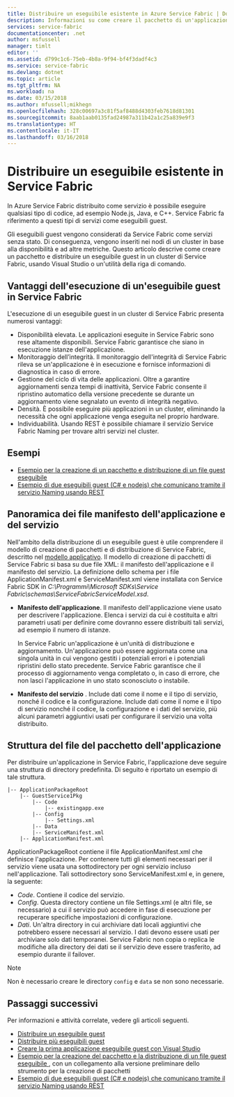 ```yaml
---
title: Distribuire un eseguibile esistente in Azure Service Fabric | Documentazione Microsoft
description: Informazioni su come creare il pacchetto di un'applicazione esistente come eseguibile guest, in modo da consentirne la distribuzione in un cluster di Service Fabric.
services: service-fabric
documentationcenter: .net
author: msfussell
manager: timlt
editor: ''
ms.assetid: d799c1c6-75eb-4b8a-9f94-bf4f3dadf4c3
ms.service: service-fabric
ms.devlang: dotnet
ms.topic: article
ms.tgt_pltfrm: NA
ms.workload: na
ms.date: 03/15/2018
ms.author: mfussell;mikhegn
ms.openlocfilehash: 328c00697a3c81f5af8488d4303feb7618d81301
ms.sourcegitcommit: 8aab1aab0135fad24987a311b42a1c25a839e9f3
ms.translationtype: HT
ms.contentlocale: it-IT
ms.lasthandoff: 03/16/2018
---
```

# <a name="deploy-an-existing-executable-to-service-fabric"></a>Distribuire un eseguibile esistente in Service Fabric
In Azure Service Fabric distribuito come servizio è possibile eseguire qualsiasi tipo di codice, ad esempio Node.js, Java, e C++. Service Fabric fa riferimento a questi tipi di servizi come eseguibili guest.

Gli eseguibili guest vengono considerati da Service Fabric come servizi senza stato. Di conseguenza, vengono inseriti nei nodi di un cluster in base alla disponibilità e ad altre metriche. Questo articolo descrive come creare un pacchetto e distribuire un eseguibile guest in un cluster di Service Fabric, usando Visual Studio o un'utilità della riga di comando.

## <a name="benefits-of-running-a-guest-executable-in-service-fabric"></a>Vantaggi dell'esecuzione di un'eseguibile guest in Service Fabric
L'esecuzione di un eseguibile guest in un cluster di Service Fabric presenta numerosi vantaggi:

* Disponibilità elevata. Le applicazioni eseguite in Service Fabric sono rese altamente disponibili. Service Fabric garantisce che siano in esecuzione istanze dell'applicazione.
* Monitoraggio dell’integrità. Il monitoraggio dell'integrità di Service Fabric rileva se un'applicazione è in esecuzione e fornisce informazioni di diagnostica in caso di errore.   
* Gestione del ciclo di vita delle applicazioni. Oltre a garantire aggiornamenti senza tempi di inattività, Service Fabric consente il ripristino automatico della versione precedente se durante un aggiornamento viene segnalato un evento di integrità negativo.    
* Densità. È possibile eseguire più applicazioni in un cluster, eliminando la necessità che ogni applicazione venga eseguita nel proprio hardware.
* Individuabilità. Usando REST è possibile chiamare il servizio Service Fabric Naming per trovare altri servizi nel cluster. 

## <a name="samples"></a>Esempi
* [Esempio per la creazione di un pacchetto e distribuzione di un file guest eseguibile](https://github.com/Azure-Samples/service-fabric-dotnet-getting-started)
* [Esempio di due eseguibili guest (C# e nodejs) che comunicano tramite il servizio Naming usando REST](https://github.com/Azure-Samples/service-fabric-dotnet-containers)

## <a name="overview-of-application-and-service-manifest-files"></a>Panoramica dei file manifesto dell'applicazione e del servizio
Nell'ambito della distribuzione di un eseguibile guest è utile comprendere il modello di creazione di pacchetti e di distribuzione di Service Fabric, descritto nel [modello applicativo](service-fabric-application-model.md). Il modello di creazione di pacchetti di Service Fabric si basa su due file XML: il manifesto dell'applicazione e il manifesto del servizio. La definizione dello schema per i file ApplicationManifest.xml e ServiceManifest.xml viene installata con Service Fabric SDK in *C:\Programmi\Microsoft SDKs\Service Fabric\schemas\ServiceFabricServiceModel.xsd*.

* **Manifesto dell'applicazione**. Il manifesto dell'applicazione viene usato per descrivere l'applicazione. Elenca i servizi da cui è costituita e altri parametri usati per definire come dovranno essere distribuiti tali servizi, ad esempio il numero di istanze.

  In Service Fabric un'applicazione è un'unità di distribuzione e aggiornamento. Un'applicazione può essere aggiornata come una singola unità in cui vengono gestiti i potenziali errori e i potenziali ripristini dello stato precedente. Service Fabric garantisce che il processo di aggiornamento venga completato o, in caso di errore, che non lasci l'applicazione in uno stato sconosciuto o instabile.
* **Manifesto del servizio** . Include dati come il nome e il tipo di servizio, nonché il codice e la configurazione. Include dati come il nome e il tipo di servizio nonché il codice, la configurazione e i dati del servizio, più alcuni parametri aggiuntivi usati per configurare il servizio una volta distribuito.

## <a name="application-package-file-structure"></a>Struttura del file del pacchetto dell'applicazione
Per distribuire un'applicazione in Service Fabric, l'applicazione deve seguire una struttura di directory predefinita. Di seguito è riportato un esempio di tale struttura.

```
|-- ApplicationPackageRoot
    |-- GuestService1Pkg
        |-- Code
            |-- existingapp.exe
        |-- Config
            |-- Settings.xml
        |-- Data
        |-- ServiceManifest.xml
    |-- ApplicationManifest.xml
```

ApplicationPackageRoot contiene il file ApplicationManifest.xml che definisce l'applicazione. Per contenere tutti gli elementi necessari per il servizio viene usata una sottodirectory per ogni servizio incluso nell'applicazione. Tali sottodirectory sono ServiceManifest.xml e, in genere, la seguente:

* *Code*. Contiene il codice del servizio.
* *Config*. Questa directory contiene un file Settings.xml (e altri file, se necessario) a cui il servizio può accedere in fase di esecuzione per recuperare specifiche impostazioni di configurazione.
* *Dati*. Un'altra directory in cui archiviare dati locali aggiuntivi che potrebbero essere necessari al servizio. I dati devono essere usati per archiviare solo dati temporanei. Service Fabric non copia o replica le modifiche alla directory dei dati se il servizio deve essere trasferito, ad esempio durante il failover.

> [!NOTE]
> Non è necessario creare le directory `config` e `data` se non sono necessarie.
>
>

## <a name="next-steps"></a>Passaggi successivi
Per informazioni e attività correlate, vedere gli articoli seguenti.
* [Distribuire un eseguibile guest](service-fabric-deploy-existing-app.md)
* [Distribuire più eseguibili guest](service-fabric-deploy-multiple-apps.md)
* [Creare la prima applicazione eseguibile guest con Visual Studio](quickstart-guest-app.md)
* [Esempio per la creazione del pacchetto e la distribuzione di un file guest eseguibile ](https://github.com/Azure-Samples/service-fabric-dotnet-getting-started), con un collegamento alla versione preliminare dello strumento per la creazione di pacchetti
* [Esempio di due eseguibili guest (C# e nodejs) che comunicano tramite il servizio Naming usando REST](https://github.com/Azure-Samples/service-fabric-containers)

